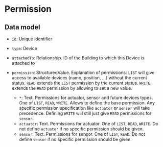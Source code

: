 # Permission



## Data model

- `id`: Unique identifier

- `type`: Device

- `attachedTo`: Relationship. ID of the Building to which this Device is attached to

- `permission`: StructuredValue. Explanation of permissions: `LIST` will give access to available devices (name, position, ...) without the current status. `READ` extends the `LIST` permission by the current status. `WRITE` extends the `READ` permission by allowing to set a new value.
  - `*`: Text. Permissions for actuator, sensor and future devices types. One of `LIST`, `READ`, `WRITE`. Allows to define the base permission. Any specific permission specification like `actuator` or `sensor` will take precedence. Defining `WRITE` will still just give `READ` permissions for `sensor`.
  - `actuator`: Text. Permissions for actuator. One of `LIST`, `READ`, `WRITE`. Do not define `actuator` if no specific permission should be given.
  - `sensor`: Text. Permissions for sensor. One of `LIST`, `READ`. Do not define `sensor` if no specific permission should be given.